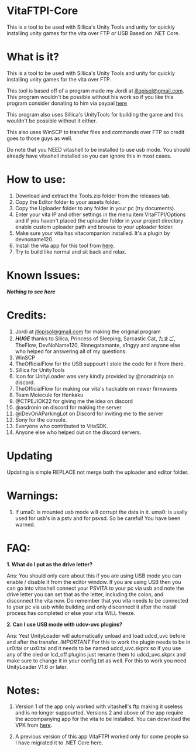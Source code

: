 # VitaFTPI-Core
This is a tool to be used with Sillica's Unity Tools and unity for quickly installing unity games for the vita over FTP or USB Based on .NET Core.

# What is it?
This is a tool to be used with Sillica's Unity Tools and unity for quickly installing unity games for the vita over FTP.

This tool is based off of a program made my Jordi at jllopisol@gmail.com. This program wouldn't be possible without his work so if you like this program consider donating to him via paypal [here](https://www.paypal.com/cgi-bin/webscr?cmd=_s-xclick&hosted_button_id=RMFDRTBU49E8E)

This program also uses Sillica's UnityTools for building the game and this wouldn't be possible without it either.

This also uses WinSCP to transfer files and commands over FTP so credit goes to those guys as well.

Do note that you NEED vitashell to be installed to use usb mode. You should already have vitashell installed so you can ignore this in most cases.

# How to use: 
1. Download and extract the Tools.zip folder from the releases tab.
1. Copy the Editor folder to your assets folder.
1. Copy the Uploader folder to any folder in your pc (try documents).
1. Enter your vita IP and other settings in the menu item VitaFTPI/Options and if you haven't placed the uploader folder in your project directory enable custom uploader path and browse to your uploader folder.
1. Make sure your vita has vitacompanion installed. It's a plugin by devnoname120.
1. Install the vita app for this tool from [here](https://github.com/Ibrahim778/Unity-Loader/releases).
1. Try to build like normal and sit back and relax.

# Known Issues:
***Nothing to see here***

# Credits: 
1. Jordi at jllopisol@gmail.com for making the original program
1. __*HUGE*__ thanks to Silica, Princess of Sleeping, Sarcastic Cat, たまご, TheFlow, DevNoName120, Rinnegatamante, s1ngyy and anyone else who helped for answering all of my questions.
1. WinSCP
1. TheOfficialFlow for the USB suppourt I stole the code for it from there.
1. Sillica for UnityTools
1. Icon for UnityLoader was very kindly provided by @noradninja on discord.
1. TheOfficialFlow for making our vita's hackable on newer firmwares
1. Team Molecule for Henkaku
1. @CTPEJIOK22 for giving me the idea on discord
1. @asdronin on discord for making the server
1. @iDevOnAParkingLot on Discord for inviting me to the server
1. Sony for the console.
1. Everyone who contributed to VitaSDK. 
1. Anyone else who helped out on the discord servers.

# Updating

Updating is simple REPLACE not merge both the uploader and editor folder.

# Warnings:
1. If uma0: is mounted usb mode will corrupt the data in it. uma0: is usally used for usb's in a pstv and for psvsd. So be careful! You have been warned.

# FAQ:
**1. What do I put as the drive letter?**

Ans: You should only care about this if you are using USB mode you can enable / disable it from the editor window. If you are using USB then you can go into vitashell connect your PSVITA to your pc via usb and note the drive letter you can set that as the letter, including the colon, and disconnect the vita now. Do remember that you vita needs to be connected to your pc via usb while building and only disconnect it after the install process has completed or else your vita WILL freeze.

**2. Can I use USB mode with udcv-uvc plugins?**

Ans: Yes! UnityLoader will automatically unload and load udcd_uvc before and after the transfer. *IMPORTANT* For this to work the plugin needs to be in ur0:tai or ux0:tai and it needs to be named udcd_uvc.skprx so if you use any of the oled or lcd_off plugins just rename them to udcd_uvc.skprx and make sure to change it in your config.txt as well. For this to work you need UnityLoader V1.6 or later.

# Notes:
1. Version 1 of the app only worked with vitashell's ftp making it useless and is no longer suppourted. Versions 2 and above of the app require the accompanying app for the vita to be installed. You can download the VPK from [here](https://github.com/Ibrahim778/Unity-Loader/releases).

1. A previous version of this app VitaFTPI worked only for some people so I have migrated it to .NET Core here.
